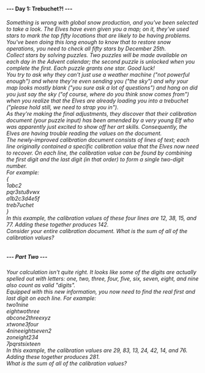 <h4>--- Day 1: Trebuchet?! --- </h4>
<h6>
Something is wrong with global snow production, and you've been selected to take a look. The Elves have even given you a map; on it, they've used stars to mark the top fifty locations that are likely to be having problems.
<br>
You've been doing this long enough to know that to restore snow operations, you need to check all fifty stars by December 25th.
<br>
Collect stars by solving puzzles. Two puzzles will be made available on each day in the Advent calendar; the second puzzle is unlocked when you complete the first. Each puzzle grants one star. Good luck!
<br>
You try to ask why they can't just use a weather machine ("not powerful enough") and where they're even sending you ("the sky") and why your map looks mostly blank ("you sure ask a lot of questions") and hang on did you just say the sky ("of course, where do you think snow comes from") when you realize that the Elves are already loading you into a trebuchet ("please hold still, we need to strap you in").
<br>
As they're making the final adjustments, they discover that their calibration document (your puzzle input) has been amended by a very young Elf who was apparently just excited to show off her art skills. Consequently, the Elves are having trouble reading the values on the document.
<br>
The newly-improved calibration document consists of lines of text; each line originally contained a specific calibration value that the Elves now need to recover. On each line, the calibration value can be found by combining the first digit and the last digit (in that order) to form a single two-digit number.
<br>
For example: <br>
{<br>
1abc2<br>
pqr3stu8vwx<br>
a1b2c3d4e5f<br>
treb7uchet<br>
}<br>
In this example, the calibration values of these four lines are 12, 38, 15, and 77. Adding these together produces 142.
<br>
Consider your entire calibration document. What is the sum of all of the calibration values?
<br>
</h6>
<h5>--- Part Two ---</h5>
<h6>
Your calculation isn't quite right. It looks like some of the digits are actually spelled out with letters: one, two, three, four, five, six, seven, eight, and nine also count as valid "digits".
<br>
Equipped with this new information, you now need to find the real first and last digit on each line. For example:
<br>
two1nine<br>
eightwothree<br>
abcone2threexyz<br>
xtwone3four<br>
4nineeightseven2<br>
zoneight234<br>
7pqrstsixteen<br>
In this example, the calibration values are 29, 83, 13, 24, 42, 14, and 76. Adding these together produces 281.
<br>
What is the sum of all of the calibration values?
</h6>
